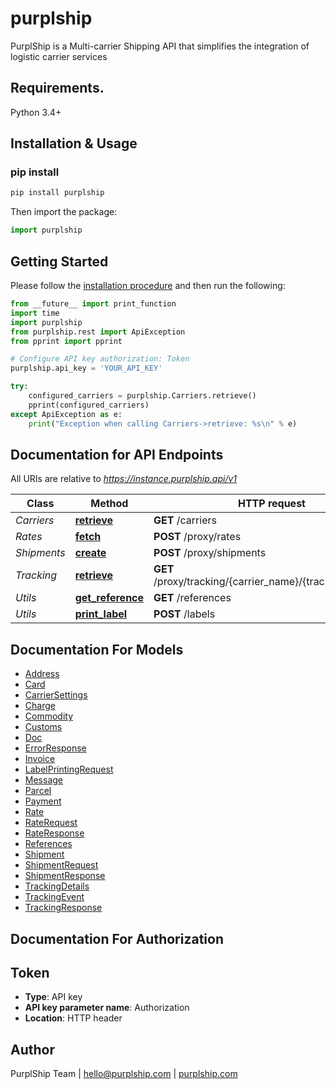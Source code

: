 # purplship
PurplShip is a Multi-carrier Shipping API that simplifies the integration of logistic carrier services

## Requirements.

Python 3.4+

## Installation & Usage
### pip install

```sh
pip install purplship
```

Then import the package:
```python
import purplship 
```

## Getting Started

Please follow the [installation procedure](#installation--usage) and then run the following:

```python
from __future__ import print_function
import time
import purplship
from purplship.rest import ApiException
from pprint import pprint

# Configure API key authorization: Token
purplship.api_key = 'YOUR_API_KEY'

try:
    configured_carriers = purplship.Carriers.retrieve()
    pprint(configured_carriers)
except ApiException as e:
    print("Exception when calling Carriers->retrieve: %s\n" % e)

```

## Documentation for API Endpoints

All URIs are relative to *https://instance.purplship.api/v1*

Class | Method | HTTP request | Description
------------ | ------------- | ------------- | -------------
*Carriers* | [**retrieve**](docs/Carriers.md#retrieve) | **GET** /carriers | 
*Rates* | [**fetch**](docs/Rates.md#fetch) | **POST** /proxy/rates | 
*Shipments* | [**create**](docs/Shipments.md#create) | **POST** /proxy/shipments | 
*Tracking* | [**retrieve**](docs/Tracking.md#retrieve) | **GET** /proxy/tracking/{carrier_name}/{tracking_number} | 
*Utils* | [**get_reference**](docs/Utils.md#get_reference) | **GET** /references | 
*Utils* | [**print_label**](docs/Utils.md#print_label) | **POST** /labels | 


## Documentation For Models

 - [Address](docs/Address.md)
 - [Card](docs/Card.md)
 - [CarrierSettings](docs/CarrierSettings.md)
 - [Charge](docs/Charge.md)
 - [Commodity](docs/Commodity.md)
 - [Customs](docs/Customs.md)
 - [Doc](docs/Doc.md)
 - [ErrorResponse](docs/ErrorResponse.md)
 - [Invoice](docs/Invoice.md)
 - [LabelPrintingRequest](docs/LabelPrintingRequest.md)
 - [Message](docs/Message.md)
 - [Parcel](docs/Parcel.md)
 - [Payment](docs/Payment.md)
 - [Rate](docs/Rate.md)
 - [RateRequest](docs/RateRequest.md)
 - [RateResponse](docs/RateResponse.md)
 - [References](docs/References.md)
 - [Shipment](docs/Shipment.md)
 - [ShipmentRequest](docs/ShipmentRequest.md)
 - [ShipmentResponse](docs/ShipmentResponse.md)
 - [TrackingDetails](docs/TrackingDetails.md)
 - [TrackingEvent](docs/TrackingEvent.md)
 - [TrackingResponse](docs/TrackingResponse.md)


## Documentation For Authorization


## Token

- **Type**: API key
- **API key parameter name**: Authorization
- **Location**: HTTP header


## Author

PurplShip Team | hello@purplship.com | [purplship.com](https://purplship.com)
